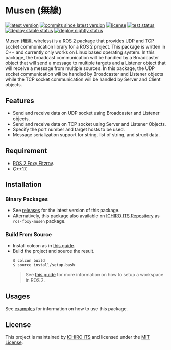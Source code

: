 # Musen (無線)

[![latest version](https://img.shields.io/github/v/release/ichiro-its/musen)](https://github.com/ichiro-its/musen/releases/)
[![commits since latest version](https://img.shields.io/github/commits-since/ichiro-its/musen/latest)](https://github.com/ichiro-its/musen/commits/master)
[![license](https://img.shields.io/github/license/ichiro-its/musen)](./LICENSE)
[![test status](https://img.shields.io/github/workflow/status/ichiro-its/musen/Build%20and%20Test?label=test)](https://github.com/ichiro-its/musen/actions)
[![deploy stable status](https://img.shields.io/github/workflow/status/ichiro-its/musen/Deploy%20Debian%20Stable?label=deploy%20stable)](https://repository.ichiro-its.org/)
[![deploy nightly status](https://img.shields.io/github/workflow/status/ichiro-its/musen/Deploy%20Debian%20Nightly?label=deploy%20nightly)](https://repository.ichiro-its.org/)

Musen (無線, wireless) is a [ROS 2](https://docs.ros.org/en/foxy/index.html) package that provides [UDP](https://en.wikipedia.org/wiki/User_Datagram_Protocol) and [TCP](https://en.wikipedia.org/wiki/Transmission_Control_Protocol) socket communication library for a ROS 2 project.
This package is written in C++ and currently only works on Linux based operating system.
In this package, the broadcast communication will be handled by a Broadcaster object that will send a message to multiple targets and a Listener object that will receive a message from multiple sources.
In this package, the UDP socket communication will be handled by Broadcaster and Listener objects while the TCP socket communication will be handled by Server and Client objects.

## Features

- Send and receive data on UDP socket using Broadcaster and Listener objects.
- Send and receive data on TCP socket using Server and Listener Objects.
- Specify the port number and target hosts to be used.
- Message serialization support for string, list of string, and struct data.

## Requirement

- [ROS 2 Foxy Fitzroy](https://docs.ros.org/en/foxy/).
- [C++17](https://en.cppreference.com/w/cpp/compiler_support).

## Installation

### Binary Packages

- See [releases](https://github.com/ichiro-its/musen/releases) for the latest version of this package.
- Alternatively, this package also available on [ICHIRO ITS Repository](https://repository.ichiro-its.org/) as `ros-foxy-musen` package.

### Build From Source

- Install colcon as in [this guide](https://colcon.readthedocs.io/en/released/user/installation.html).
- Build the project and source the result.
  ```bash
  $ colcon build
  $ source install/setup.bash
  ```
  > See [this guide](https://docs.ros.org/en/foxy/Tutorials/Workspace/Creating-A-Workspace.html) for more information on how to setup a workspace in ROS 2.

## Usages

See [examples](./examples) for information on how to use this package.

## License

This project is maintained by [ICHIRO ITS](https://ichiro-its.org/) and licensed under the [MIT License](./LICENSE).
